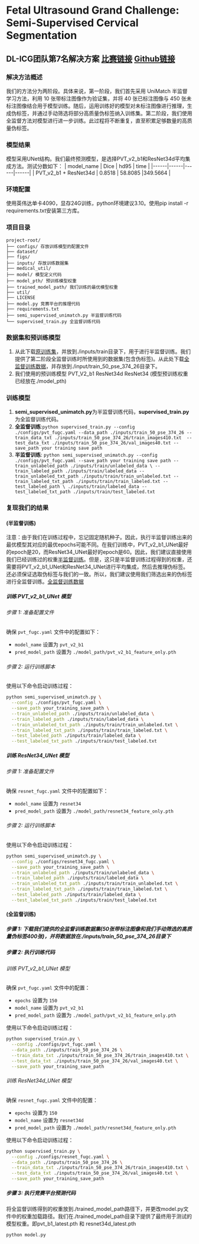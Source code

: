 # Fetal Ultrasound Grand Challenge: Semi-Supervised Cervical Segmentation 

## DL-ICG团队第7名解决方案 [比赛链接](https://www.codabench.org/competitions/4781/) [Github链接](https://github.com/maskoffs/Fetal-Ultrasound-Grand-Challenge)

### 解决方法概述
我们的方法分为两阶段。具体来说，第一阶段，我们首先采用 UniMatch 半监督学习方法，利用 10 张带标注图像作为验证集，并将 40 张已标注图像与 450 张未标注图像结合用于模型训练。随后，运用训练好的模型对未标注图像进行推理，生成伪标签，并通过手动筛选将部分高质量伪标签纳入训练集。第二阶段，我们使用全监督方法对模型进行进一步训练。此过程将不断重复，直至积累足够数量的高质量伪标签。

### 模型结果
模型采用UNet结构。我们最终预测模型，是选择PVT_v2_b1和ResNet34d平均集成方法。测试分数如下：
| model_name  |  Dice  | hd95  | time  |
|------|------|------|------|
| PVT_v2_b1 + ResNet34d | 0.8518 | 58.8085  |349.5664 |

### 环境配置
使用英伟达单卡4090，显存24G训练，python环境建议3.10。使用pip install -r requirements.txt安装第三方库。
### 项目目录
```
project-root/
├── configs/ 存放训练模型的配置文件
├── dataset/ 
├── figs/ 
├── inputs/ 存放训练数据集
├── medical_util/ 
├── model/ 模型定义代码
├── model_pth/ 预训练模型权重
├── trained_model_path/ 我们训练的最优模型权重
├── util/
├── LICENSE
├── model.py 竞赛平台的推理代码
├── requirements.txt
├── semi_supervised_unimatch.py 半监督训练代码
└── supervised_train.py 全监督训练代码
```

### 数据集和预训练模型
1. 从此下载[原训练集]()，并放到./inputs/train目录下，用于进行半监督训练。我们提供了第二阶段全监督训练时所使用到的数据集(包含伪标签)。从此处下载[全监督训练数据]()，并存放到./input/train_50_pse_374_26目录下。
2. 我们使用的预训练模型 PVT_V2_b1 ResNet34d ResNet34 (模型预训练权重已经放在./model_pth)

### 训练模型
1. **semi_supervised_unimatch.py**为半监督训练代码，**supervised_train.py**为全监督训练代码。
2. **全监督训练**:```python supervised_train.py --config ./configs/pvt_fugc.yaml --data_path ./inputs/train_50_pse_374_26 --train_data_txt ./inputs/train_50_pse_374_26/train_images410.txt 
  --test_data_txt ./inputs/train_50_pse_374_26/val_images40.txt --save_path your training save path```
4. **半监督训练**: ```python semi_supervised_unimatch.py --config ./configs/pvt_fugc.yaml --save_path your training save path --train_unlabeled_path ./inputs/train/unlabeled_data \
   --train_labeled_path ./inputs/train/labeled_data --train_unlabeled_txt_path ./inputs/train/train_unlabeled.txt --train_labeled_txt_path ./inputs/train/train_labeled.txt --test_labeled_path \
   ./inputs/train/labeled_data --test_labeled_txt_path ./inputs/train/test_labeled.txt ```

### 复现我们的结果
#### (半监督训练)
注意：由于我们在训练过程中，忘记固定随机种子。因此，执行半监督训练出来的最优模型其对应的最优epochs可能不同。在我们训练中，PVT_v2_b1_UNet最好的epoch是20，而ResNet34_UNet最好的epoch是60。因此，我们建议直接使用我们已经训练过的权重[半监督训练]()。但是，这只是半监督训练过程得到的权重，还需要将PVT_v2_b1_UNet和ResNet34_UNet进行平均集成，然后去推理伪标签。还必须保证选取伪标签与我们的一致。所以，我们建议使用我们筛选出来的伪标签进行全监督训练。[全监督训练数据]()
##### 训练 PVT_v2_b1_UNet 模型

###### 步骤 1: 准备配置文件
确保 `pvt_fugc.yaml` 文件中的配置如下：
- `model_name` 设置为 `pvt_v2_b1`
- `pred_model_path` 设置为 `./model_path/pvt_v2_b1_feature_only.pth`

###### 步骤 2: 运行训练脚本
使用以下命令启动训练过程：
```bash
python semi_supervised_unimatch.py \
  --config ./configs/pvt_fugc.yaml \
  --save_path your_training_save_path \
  --train_unlabeled_path ./inputs/train/unlabeled_data \
  --train_labeled_path ./inputs/train/labeled_data \
  --train_unlabeled_txt_path ./inputs/train/train_unlabeled.txt \
  --train_labeled_txt_path ./inputs/train/train_labeled.txt \
  --test_labeled_path ./inputs/train/labeled_data \
  --test_labeled_txt_path ./inputs/train/test_labeled.txt
```


##### 训练 ResNet34_UNet 模型

###### 步骤 1: 准备配置文件
确保 `resnet_fugc.yaml` 文件中的配置如下：
- `model_name` 设置为 `resnet34`
- `pred_model_path` 设置为 `./model_path/resnet34_feature_only.pth`

###### 步骤 2: 运行训练脚本
使用以下命令启动训练过程：
```bash
python semi_supervised_unimatch.py \
  --config ./configs/resnet34_fugc.yaml \
  --save_path your_training_save_path \
  --train_unlabeled_path ./inputs/train/unlabeled_data \
  --train_labeled_path ./inputs/train/labeled_data \
  --train_unlabeled_txt_path ./inputs/train/train_unlabeled.txt \
  --train_labeled_txt_path ./inputs/train/train_labeled.txt \
  --test_labeled_path ./inputs/train/labeled_data \
  --test_labeled_txt_path ./inputs/train/test_labeled.txt
```
#### (全监督训练)
##### 步骤 1: 下载我们提供的全监督训练数据集(50张带标注图像和我们手动筛选的高质量伪标签400张)，并将数据放在./inputs/train_50_pse_374_26目录下
##### 步骤 2: 执行训练代码
###### 训练 PVT_v2_b1_UNet 模型

确保 `pvt_fugc.yaml` 文件中的配置：
- `epochs` 设置为 `150`
- `model_name` 设置为 `pvt_v2_b1`
- `pred_model_path` 设置为 `./model_path/pvt_v2_b1_feature_only.pth`
  
使用以下命令启动训练过程：
```bash
python supervised_train.py \
  --config ./configs/pvt_fugc.yaml \
  --data_path ./inputs/train_50_pse_374_26 \
  --train_data_txt ./inputs/train_50_pse_374_26/train_images410.txt \
  --test_data_txt ./inputs/train_50_pse_374_26/val_images40.txt \
  --save_path your_training_save_path
```
###### 训练 ResNet34d_UNet 模型

确保 `resnet_fugc.yaml` 文件中的配置：
- `epochs` 设置为 `150`
- `model_name` 设置为 `resnet34d`
- `pred_model_path` 设置为 `./model_path/resnet34d_feature_only.pth`
  
使用以下命令启动训练过程：
```bash
python supervised_train.py \
  --config ./configs/resnet_fugc.yaml \
  --data_path ./inputs/train_50_pse_374_26 \
  --train_data_txt ./inputs/train_50_pse_374_26/train_images410.txt \
  --test_data_txt ./inputs/train_50_pse_374_26/val_images40.txt \
  --save_path your_training_save_path
```

##### 步骤 3: 执行竞赛平台预测代码
将全监督训练得到的权重放到./trained_model_path路径下，并更改model.py文件中的权重加载路径。我们在./trained_model_path目录下提供了最终用于测试的模型权重。即pvt_b1_latest.pth 和 resnet34d_latest.pth
```bash
python model.py 
```
